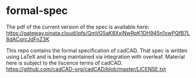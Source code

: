 # formal-spec

The pdf of the current version of the spec is available here: https://gateway.pinata.cloud/ipfs/QmVG5aK8XxjNwRpK1DH945n1xwPQfB7L8dACqrcJdFnZ3K

This repo contains the formal specification of cadCAD. That spec is written using LaTeX and is being maintained via integration with overleaf. Material here is subject to the liscence terms of cadCAD. https://github.com/cadCAD-org/cadCAD/blob/master/LICENSE.txt
